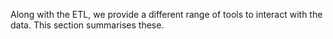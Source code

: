 Along with the ETL, we provide a different range of tools to interact with the data. This section summarises these.